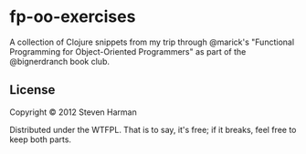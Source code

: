 # fp-oo-exercises

A collection of Clojure snippets from my trip through @marick's "Functional
Programming for Object-Oriented Programmers" as part of the @bignerdranch book
club.

## License

Copyright © 2012 Steven Harman

Distributed under the WTFPL. That is to say, it's free; if it breaks, feel
free to keep both parts.

